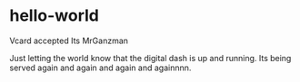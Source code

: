 # hello-world
Vcard accepted
Its MrGanzman

Just letting the world know that the digital dash is up and running.
Its being served again and again and again and againnnn.
